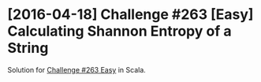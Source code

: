 # [2016-04-18] Challenge #263 [Easy] Calculating Shannon Entropy of a String

Solution for [Challenge #263 Easy](https://www.reddit.com/r/dailyprogrammer/comments/4fc896/20160418_challenge_263_easy_calculating_shannon/) in Scala.
